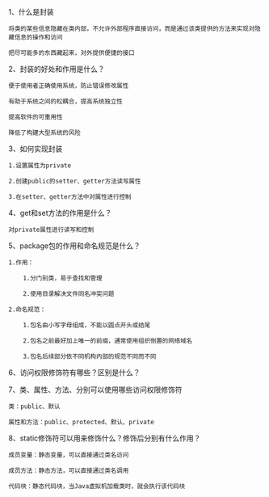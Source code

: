 1、什么是封装

	将类的某些信息隐藏在类内部，不允许外部程序直接访问，而是通过该类提供的方法来实现对隐藏信息的操作和访问

	把尽可能多的东西藏起来，对外提供便捷的接口



2、封装的好处和作用是什么？

	便于使用者正确使用系统，防止错误修改属性

	有助于系统之间的松耦合，提高系统独立性

	提高软件的可重用性

	降低了构建大型系统的风险



3、如何实现封装

	1.设置属性为private

	2.创建public的setter、getter方法读写属性

	3.在setter、getter方法中对属性进行控制

	

4、get和set方法的作用是什么？

	对private属性进行读写和控制

	

5、package包的作用和命名规范是什么？

	1.作用：

		1.分门别类，易于查找和管理

		2.使用目录解决文件同名冲突问题

	2.命名规范：

		1.包名由小写字母组成，不能以圆点开头或结尾

		2.包名之前最好加上唯一的前缀，通常使用组织倒置的网络域名

		3.包名后续部分依不同机构内部的规范不同而不同 



6、访问权限修饰符有哪些？区别是什么？



7、类、属性、方法、分别可以使用哪些访问权限修饰符

	类：public、默认

	属性和方法：public、protected、默认、private

	

8、static修饰符可以用来修饰什么？修饰后分别有什么作用？

	成员变量：静态变量，可以直接通过类名访问

	成员方法：静态方法，可以直接通过类名调用

	代码块：静态代码块，当Java虚拟机加载类时，就会执行该代码块

